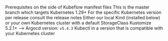 Prerequisites on the side of Kubeflow manifest files 
This is the master branch which targets Kubernetes 1.29+
For the specific Kubernetes version per release consult the release notes
Either our local Kind (installed below) or your own Kubernetes cluster with a default StorageClass
Kustomize 5.2.1+ --> Argocd version: `v5.4.3`
Kubectl in a version that is compatible with your Kubernetes cluster
